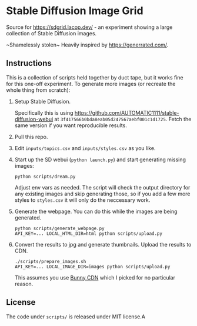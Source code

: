 # Stable Diffusion Image Grid

Source for https://sdgrid.lacop.dev/ - an experiment showing a large collection of Stable Diffusion images.

~Shamelessly stolen~ Heavily inspired by https://generrated.com/.

## Instructions

This is a collection of scripts held together by duct tape, but it works fine for this one-off experiment. To generate more images (or recreate the whole thing from scratch):

1. Setup Stable Diffusion.
   
   Specifically this is using https://github.com/AUTOMATIC1111/stable-diffusion-webui at `3f417566b0bda8eab05d247567aebf001c1d1725`. Fetch the same version if you want reproducible results.
1. Pull this repo.
1. Edit `inputs/topics.csv` and `inputs/styles.csv` as you like.
1. Start up the SD webui (`python launch.py`) and start generating missing images:
   ```
   python scripts/dream.py
   ```
   Adjust env vars as needed. The script will check the output directory for any
   existing images and skip generating those, so if you add a few more styles to
   `styles.csv` it will only do the neccessary work.
1. Generate the webpage. You can do this while the images are being generated.
   ```
   python scripts/generate_webpage.py
   API_KEY=... LOCAL_HTML_DIR=html python scripts/upload.py
   ```
1. Convert the results to jpg and generate thumbnails. Upload the results to CDN.
   
   ```
   ./scripts/prepare_images.sh
   API_KEY=... LOCAL_IMAGE_DIR=images python scripts/upload.py
   ```

   This assumes you use [Bunny CDN](https://bunny.net) which I picked for no
   particular reason.

## License

The code under `scripts/` is released under MIT license.A
